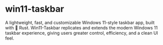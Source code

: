# win11-taskbar
A lightweight, fast, and customizable Windows 11-style taskbar app, built with 🦀 Rust.
Win11-Taskbar replicates and extends the modern Windows 11 taskbar experience, giving users greater control, efficiency, and a clean UI feel.
